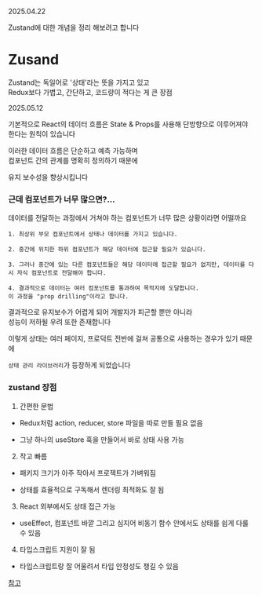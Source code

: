 2025.04.22

Zustand에 대한 개념을 정리 해보려고 합니다

# Zusand
Zustand는 독일어로 '상태'라는 뜻을 가지고 있고<br>
Redux보다 가볍고, 간단하고, 코드량이 적다는 게 큰 장점

2025.05.12

기본적으로 React의 데이터 흐름은 State & Props를 사용해 단방향으로 이루어져야 한다는 원칙이 있습니다

이러한 데이터 흐름은 단순하고 예측 가능하며<br> 컴포넌트 간의 관계를 명확히 정의하기 때문에

유지 보수성을 향상시킵니다

### 근데 컴포넌트가 너무 많으면?...
데이터를 전달하는 과정에서 거쳐야 하는 컴포넌트가 너무 많은 상황이라면 어떨까요
```
1. 최상위 부모 컴포넌트에서 상태나 데이터를 가지고 있습니다.

2. 중간에 위치한 하위 컴포넌트가 해당 데이터에 접근할 필요가 있습니다.

3. 그러나 중간에 있는 다른 컴포넌트들은 해당 데이터에 접근할 필요가 없지만, 데이터를 다시 자식 컴포넌트로 전달해야 합니다.

4. 결과적으로 데이터는 여러 컴포넌트를 통과하여 목적지에 도달합니다.
이 과정을 "prop drilling"이라고 합니다.
```
결과적으로 유지보수가 어렵게 되어 개발자가 피곤할 뿐만 아니라<br>성능이 저하될 우려 또한 존재합니다

이렇게 상태는 여러 페이지, 프로덕트 전반에 걸쳐 공통으로 사용하는 경우가 있기 때문에

``상태 관리 라이브러리``가 등장하게 되었습니다


### zustand 장점
1. 간편한 문법

- Redux처럼 action, reducer, store 파일을 따로 만들 필요 없음

- 그냥 하나의 useStore 훅을 만들어서 바로 상태 사용 가능

2. 작고 빠름

- 패키지 크기가 아주 작아서 프로젝트가 가벼워짐

- 상태를 효율적으로 구독해서 렌더링 최적화도 잘 됨

3. React 외부에서도 상태 접근 가능

- useEffect, 컴포넌트 바깥 그리고 심지어 비동기 함수 안에서도 상태를 쉽게 다룰 수 있음

4. 타입스크립트 지원이 잘 됨

- 타입스크립트랑 잘 어울려서 타입 안정성도 챙길 수 있음

[참고](https://hyunki99.tistory.com/111)